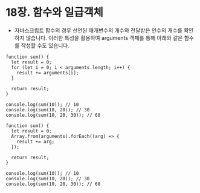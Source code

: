 # 18장. 함수와 일급객체 

- 자바스크립트 함수의 경우 선언된 매개변수의 개수와 전달받은 인수의 개수를 확인하지 않습니다. 이러한 특성을 활용하여 arguments 객체를 통해 아래와 같은 함수를 작성할 수도 있습니다.

```
function sum() {
  let result = 0;
  for (let i = 0; i < arguments.length; i++) {
    result += arguments[i];
  }

  return result;
}

console.log(sum(10)); // 10
console.log(sum(10, 20)); // 30
console.log(sum(10, 20, 30)); // 60
```

```
function sum() {
  let result = 0;
  Array.from(arguments).forEach((arg) => {
    result += arg;
  });

  return result;
}

console.log(sum(10)); // 10
console.log(sum(10, 20)); // 30
console.log(sum(10, 20, 30)); // 60
```

<br />
